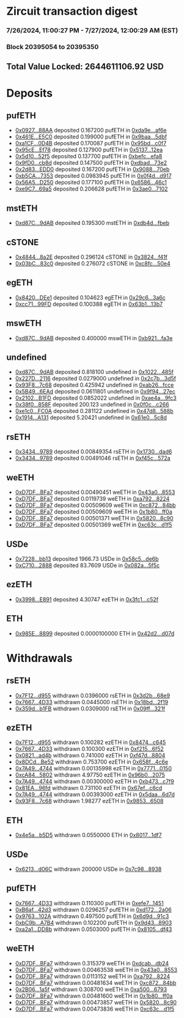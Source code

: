 # Zircuit transaction digest
### 7/26/2024, 11:00:27 PM - 7/27/2024, 12:00:29 AM (EST)
### Block 20395054 to 20395350

## Total Value Locked: 2644611106.92 USD

# Deposits
## pufETH
- [0x0927...88AA](https://etherscan.io/address/0x09273E7bbA9C72b2F6c520bE56bFf3C717e488AA) deposited 0.167200 pufETH in [0xda9e...af6e](https://etherscan.io/tx/0x09273E7bbA9C72b2F6c520bE56bFf3C717e488AA)
- [0x461E...E5C0](https://etherscan.io/address/0x461EA8394B7EC73E0aF8c1A029568Fe81dF4E5C0) deposited 0.199000 pufETH in [0x9baa...5dbf](https://etherscan.io/tx/0x461EA8394B7EC73E0aF8c1A029568Fe81dF4E5C0)
- [0xa1CF...0D4B](https://etherscan.io/address/0xa1CFd490F1973c08E229Ab10d8935147CC030D4B) deposited 0.170087 pufETH in [0x95bd...c0f7](https://etherscan.io/tx/0xa1CFd490F1973c08E229Ab10d8935147CC030D4B)
- [0x95cE...Ef78](https://etherscan.io/address/0x95cE8666965b94491b7406f7201C4574c2A1Ef78) deposited 0.127900 pufETH in [0x5137...12ea](https://etherscan.io/tx/0x95cE8666965b94491b7406f7201C4574c2A1Ef78)
- [0x5d10...52f5](https://etherscan.io/address/0x5d10538c960d70CE1c316D3E4D616696823f52f5) deposited 0.137700 pufETH in [0xbefc...efa8](https://etherscan.io/tx/0x5d10538c960d70CE1c316D3E4D616696823f52f5)
- [0x9fD0...cb8d](https://etherscan.io/address/0x9fD0C4601559E8467E65F3d2B0b288845618cb8d) deposited 0.147500 pufETH in [0xdbad...73e2](https://etherscan.io/tx/0x9fD0C4601559E8467E65F3d2B0b288845618cb8d)
- [0x2d83...EDD0](https://etherscan.io/address/0x2d8361f71DE6cb23F68c5891590345991bf7EDD0) deposited 0.167200 pufETH in [0x9088...70eb](https://etherscan.io/tx/0x2d8361f71DE6cb23F68c5891590345991bf7EDD0)
- [0xb5CA...7353](https://etherscan.io/address/0xb5CA0b9730ce5A3414F798efDd2E4C354baa7353) deposited 0.0983945 pufETH in [0x0f4d...d917](https://etherscan.io/tx/0xb5CA0b9730ce5A3414F798efDd2E4C354baa7353)
- [0x56A5...D250](https://etherscan.io/address/0x56A5b18a0521b8d1057C74f5D2e0C18c5A11D250) deposited 0.177100 pufETH in [0x6586...46c1](https://etherscan.io/tx/0x56A5b18a0521b8d1057C74f5D2e0C18c5A11D250)
- [0xe9C7...69a5](https://etherscan.io/address/0xe9C777F017A169b22F76358A47021f040b7E69a5) deposited 0.206628 pufETH in [0x3ae0...7102](https://etherscan.io/tx/0xe9C777F017A169b22F76358A47021f040b7E69a5)
## mstETH
- [0xd87C...9dAB](https://etherscan.io/address/0xd87C6e57a1DE385978C0e7B2AF13807C5F8d9dAB) deposited 0.195300 mstETH in [0xdb4d...fbeb](https://etherscan.io/tx/0xd87C6e57a1DE385978C0e7B2AF13807C5F8d9dAB)
## cSTONE
- [0x4844...8a2E](https://etherscan.io/address/0x4844636b7178992Fa8d6F4b0Ff9Fa45a312B8a2E) deposited 0.296124 cSTONE in [0x3824...f41f](https://etherscan.io/tx/0x4844636b7178992Fa8d6F4b0Ff9Fa45a312B8a2E)
- [0x03bC...83c0](https://etherscan.io/address/0x03bC2716F6b19e0CCB62c57dF735BD3C3CA883c0) deposited 0.276072 cSTONE in [0xc8fc...50e4](https://etherscan.io/tx/0x03bC2716F6b19e0CCB62c57dF735BD3C3CA883c0)
## egETH
- [0x8420...DEe1](https://etherscan.io/address/0x8420Ea01eB2A81f34E1922272Aa2ec42DeB1DEe1) deposited 0.104623 egETH in [0x29c6...3a6c](https://etherscan.io/tx/0x8420Ea01eB2A81f34E1922272Aa2ec42DeB1DEe1)
- [0xcc71...99FD](https://etherscan.io/address/0xcc716E73072D4E479ef4d47e26fCdAFE513999FD) deposited 0.100388 egETH in [0x63b1...13b7](https://etherscan.io/tx/0xcc716E73072D4E479ef4d47e26fCdAFE513999FD)
## mswETH
- [0xd87C...9dAB](https://etherscan.io/address/0xd87C6e57a1DE385978C0e7B2AF13807C5F8d9dAB) deposited 0.400000 mswETH in [0xb921...fa3e](https://etherscan.io/tx/0xd87C6e57a1DE385978C0e7B2AF13807C5F8d9dAB)
## undefined
- [0xd87C...9dAB](https://etherscan.io/address/0xd87C6e57a1DE385978C0e7B2AF13807C5F8d9dAB) deposited 0.818100 undefined in [0x1022...485f](https://etherscan.io/tx/0xd87C6e57a1DE385978C0e7B2AF13807C5F8d9dAB)
- [0x227D...2116](https://etherscan.io/address/0x227D69418C80B25254cE5D1Db1c1805B13072116) deposited 0.0279000 undefined in [0x2c7b...3d5f](https://etherscan.io/tx/0x227D69418C80B25254cE5D1Db1c1805B13072116)
- [0x93F8...7c68](https://etherscan.io/address/0x93F83617E054F9883177420e40E4e9Fc47337c68) deposited 0.425942 undefined in [0xab26...fcce](https://etherscan.io/tx/0x93F83617E054F9883177420e40E4e9Fc47337c68)
- [0x5B49...6EAd](https://etherscan.io/address/0x5B498c81EEEb2e5914bcA075e649c86c78646EAd) deposited 0.0611801 undefined in [0x9f94...27ec](https://etherscan.io/tx/0x5B498c81EEEb2e5914bcA075e649c86c78646EAd)
- [0x2102...B1FD](https://etherscan.io/address/0x210236BcFd094085Dcc5b5Bb932095CE8F7AB1FD) deposited 0.0852022 undefined in [0xae4a...9fc3](https://etherscan.io/tx/0x210236BcFd094085Dcc5b5Bb932095CE8F7AB1FD)
- [0x38f0...858F](https://etherscan.io/address/0x38f046Ae944021351CE5C2486dee3027c949858F) deposited 200.123 undefined in [0x0f0c...c266](https://etherscan.io/tx/0x38f046Ae944021351CE5C2486dee3027c949858F)
- [0xe1c0...FC0A](https://etherscan.io/address/0xe1c0F488E527E0C95A459F0cde2Dd4d14C36FC0A) deposited 0.281122 undefined in [0x47d8...588b](https://etherscan.io/tx/0xe1c0F488E527E0C95A459F0cde2Dd4d14C36FC0A)
- [0x1914...A131](https://etherscan.io/address/0x19142E3Df9E34966C876024Dfb9d805f4EA4A131) deposited 5.20421 undefined in [0x61e0...5c8d](https://etherscan.io/tx/0x19142E3Df9E34966C876024Dfb9d805f4EA4A131)
## rsETH
- [0x3434...9789](https://etherscan.io/address/0x34349c5569e7B846c3558961552D2202760A9789) deposited 0.00849354 rsETH in [0x1730...dad6](https://etherscan.io/tx/0x34349c5569e7B846c3558961552D2202760A9789)
- [0x3434...9789](https://etherscan.io/address/0x34349c5569e7B846c3558961552D2202760A9789) deposited 0.00491046 rsETH in [0xf45c...572a](https://etherscan.io/tx/0x34349c5569e7B846c3558961552D2202760A9789)
## weETH
- [0xD7DF...BFa7](https://etherscan.io/address/0xD7DF7E085214743530afF339aFC420c7c720BFa7) deposited 0.00490451 weETH in [0x43a0...8553](https://etherscan.io/tx/0xD7DF7E085214743530afF339aFC420c7c720BFa7)
- [0xD7DF...BFa7](https://etherscan.io/address/0xD7DF7E085214743530afF339aFC420c7c720BFa7) deposited 0.0119739 weETH in [0xa792...8224](https://etherscan.io/tx/0xD7DF7E085214743530afF339aFC420c7c720BFa7)
- [0xD7DF...BFa7](https://etherscan.io/address/0xD7DF7E085214743530afF339aFC420c7c720BFa7) deposited 0.00509609 weETH in [0xc872...84bb](https://etherscan.io/tx/0xD7DF7E085214743530afF339aFC420c7c720BFa7)
- [0xD7DF...BFa7](https://etherscan.io/address/0xD7DF7E085214743530afF339aFC420c7c720BFa7) deposited 0.00509609 weETH in [0x1b80...ff0a](https://etherscan.io/tx/0xD7DF7E085214743530afF339aFC420c7c720BFa7)
- [0xD7DF...BFa7](https://etherscan.io/address/0xD7DF7E085214743530afF339aFC420c7c720BFa7) deposited 0.00501371 weETH in [0x5820...8c90](https://etherscan.io/tx/0xD7DF7E085214743530afF339aFC420c7c720BFa7)
- [0xD7DF...BFa7](https://etherscan.io/address/0xD7DF7E085214743530afF339aFC420c7c720BFa7) deposited 0.00501369 weETH in [0xc63c...d1f5](https://etherscan.io/tx/0xD7DF7E085214743530afF339aFC420c7c720BFa7)
## USDe
- [0x7228...bb13](https://etherscan.io/address/0x7228279B02af3Be169A05C325697ab6254EAbb13) deposited 1966.73 USDe in [0x58c5...de6b](https://etherscan.io/tx/0x7228279B02af3Be169A05C325697ab6254EAbb13)
- [0xC710...2888](https://etherscan.io/address/0xC71065Fc6c323f5bFF756924cE45ae0062a52888) deposited 83.7609 USDe in [0x082a...5f5c](https://etherscan.io/tx/0xC71065Fc6c323f5bFF756924cE45ae0062a52888)
## ezETH
- [0x3998...E891](https://etherscan.io/address/0x3998F134d6aaa2b6a5f723806D00fD2bBBBCE891) deposited 4.30747 ezETH in [0x3fc1...c52f](https://etherscan.io/tx/0x3998F134d6aaa2b6a5f723806D00fD2bBBBCE891)
## ETH
- [0x985E...8899](https://etherscan.io/address/0x985EeC288B5D872B5E01142c9A2b1e74c6688899) deposited 0.0000100000 ETH in [0x42d2...d07d](https://etherscan.io/tx/0x985EeC288B5D872B5E01142c9A2b1e74c6688899)
# Withdrawals
## rsETH
- [0x7F12...d955](https://etherscan.io/address/0x7F1202B42828e4E5BC1089ac8E2bb4a8Acdad955) withdrawn 0.0396000 rsETH in [0x3d2b...68e9](https://etherscan.io/tx/0x7F1202B42828e4E5BC1089ac8E2bb4a8Acdad955)
- [0x7667...4D33](https://etherscan.io/address/0x7667aD187778FBEb219f3acA07B7EC14659b4D33) withdrawn 0.0445000 rsETH in [0x18bd...2f19](https://etherscan.io/tx/0x7667aD187778FBEb219f3acA07B7EC14659b4D33)
- [0x359d...b1FB](https://etherscan.io/address/0x359dEFdC22B2c1d3a1B524178f4b783bccdEb1FB) withdrawn 0.0309000 rsETH in [0x09ff...321f](https://etherscan.io/tx/0x359dEFdC22B2c1d3a1B524178f4b783bccdEb1FB)
## ezETH
- [0x7F12...d955](https://etherscan.io/address/0x7F1202B42828e4E5BC1089ac8E2bb4a8Acdad955) withdrawn 0.100282 ezETH in [0x8474...c645](https://etherscan.io/tx/0x7F1202B42828e4E5BC1089ac8E2bb4a8Acdad955)
- [0x7667...4D33](https://etherscan.io/address/0x7667aD187778FBEb219f3acA07B7EC14659b4D33) withdrawn 0.100300 ezETH in [0xf215...6f52](https://etherscan.io/tx/0x7667aD187778FBEb219f3acA07B7EC14659b4D33)
- [0x0821...ad4b](https://etherscan.io/address/0x0821969E9b5b04f790aF18e9709003Eb5A74ad4b) withdrawn 0.741000 ezETH in [0xf47d...8804](https://etherscan.io/tx/0x0821969E9b5b04f790aF18e9709003Eb5A74ad4b)
- [0x8DCd...Be52](https://etherscan.io/address/0x8DCda5aF2e966dFaf65De929E43ADEDb9bB3Be52) withdrawn 0.753700 ezETH in [0x658f...4c6e](https://etherscan.io/tx/0x8DCda5aF2e966dFaf65De929E43ADEDb9bB3Be52)
- [0x7A49...4744](https://etherscan.io/address/0x7A493Be5c2ce014cD049Bf178a1ac0Db1B434744) withdrawn 0.00135998 ezETH in [0x7771...0150](https://etherscan.io/tx/0x7A493Be5c2ce014cD049Bf178a1ac0Db1B434744)
- [0xcA84...5802](https://etherscan.io/address/0xcA8412b7b60ac06f1a6aE28Cb8091c08d91D5802) withdrawn 4.97750 ezETH in [0x96b0...2075](https://etherscan.io/tx/0xcA8412b7b60ac06f1a6aE28Cb8091c08d91D5802)
- [0x7A49...4744](https://etherscan.io/address/0x7A493Be5c2ce014cD049Bf178a1ac0Db1B434744) withdrawn 0.00300000 ezETH in [0xb473...c7f9](https://etherscan.io/tx/0x7A493Be5c2ce014cD049Bf178a1ac0Db1B434744)
- [0x81EA...96fd](https://etherscan.io/address/0x81EA1e5488bf3881f0289Fe8b399796d524E96fd) withdrawn 0.731100 ezETH in [0x67ef...c6cd](https://etherscan.io/tx/0x81EA1e5488bf3881f0289Fe8b399796d524E96fd)
- [0x7A49...4744](https://etherscan.io/address/0x7A493Be5c2ce014cD049Bf178a1ac0Db1B434744) withdrawn 0.00393000 ezETH in [0x5daa...6d7d](https://etherscan.io/tx/0x7A493Be5c2ce014cD049Bf178a1ac0Db1B434744)
- [0x93F8...7c68](https://etherscan.io/address/0x93F83617E054F9883177420e40E4e9Fc47337c68) withdrawn 1.98277 ezETH in [0x9853...6508](https://etherscan.io/tx/0x93F83617E054F9883177420e40E4e9Fc47337c68)
## ETH
- [0x4e5a...b5D5](https://etherscan.io/address/0x4e5a1f042E2525E532e9b569916b4663DE3cb5D5) withdrawn 0.0550000 ETH in [0x8017...1df7](https://etherscan.io/tx/0x4e5a1f042E2525E532e9b569916b4663DE3cb5D5)
## USDe
- [0x6213...d06C](https://etherscan.io/address/0x621370F543D4e829Ce5ca06adDAB3E784B90d06C) withdrawn 200000 USDe in [0x7c98...8938](https://etherscan.io/tx/0x621370F543D4e829Ce5ca06adDAB3E784B90d06C)
## pufETH
- [0x7667...4D33](https://etherscan.io/address/0x7667aD187778FBEb219f3acA07B7EC14659b4D33) withdrawn 0.110300 pufETH in [0xefe7...1451](https://etherscan.io/tx/0x7667aD187778FBEb219f3acA07B7EC14659b4D33)
- [0xB6af...42d3](https://etherscan.io/address/0xB6af1b41d2039526d6044079937c5004ffA742d3) withdrawn 0.0296257 pufETH in [0xd172...2a06](https://etherscan.io/tx/0xB6af1b41d2039526d6044079937c5004ffA742d3)
- [0x9763...102A](https://etherscan.io/address/0x9763771312dfED5BD8F14c224626be2aF6c4102A) withdrawn 0.497500 pufETH in [0x6d9d...91c3](https://etherscan.io/tx/0x9763771312dfED5BD8F14c224626be2aF6c4102A)
- [0xbC9b...A7B4](https://etherscan.io/address/0xbC9beF2FB5FB8367e77Bd8b5e81DC8F1c55EA7B4) withdrawn 0.102200 pufETH in [0x9d43...8903](https://etherscan.io/tx/0xbC9beF2FB5FB8367e77Bd8b5e81DC8F1c55EA7B4)
- [0xa2a1...DD8b](https://etherscan.io/address/0xa2a1587E7A6640B218322BB58B10333da43CDD8b) withdrawn 0.0503000 pufETH in [0x8105...df43](https://etherscan.io/tx/0xa2a1587E7A6640B218322BB58B10333da43CDD8b)
## weETH
- [0xD7DF...BFa7](https://etherscan.io/address/0xD7DF7E085214743530afF339aFC420c7c720BFa7) withdrawn 0.315379 weETH in [0xdcab...db24](https://etherscan.io/tx/0xD7DF7E085214743530afF339aFC420c7c720BFa7)
- [0xD7DF...BFa7](https://etherscan.io/address/0xD7DF7E085214743530afF339aFC420c7c720BFa7) withdrawn 0.00463538 weETH in [0x43a0...8553](https://etherscan.io/tx/0xD7DF7E085214743530afF339aFC420c7c720BFa7)
- [0xD7DF...BFa7](https://etherscan.io/address/0xD7DF7E085214743530afF339aFC420c7c720BFa7) withdrawn 0.0113152 weETH in [0xa792...8224](https://etherscan.io/tx/0xD7DF7E085214743530afF339aFC420c7c720BFa7)
- [0xD7DF...BFa7](https://etherscan.io/address/0xD7DF7E085214743530afF339aFC420c7c720BFa7) withdrawn 0.00481634 weETH in [0xc872...84bb](https://etherscan.io/tx/0xD7DF7E085214743530afF339aFC420c7c720BFa7)
- [0x2B06...1a5f](https://etherscan.io/address/0x2B062E868df35D6B9749e3d9062Ab2313B3C1a5f) withdrawn 0.308700 weETH in [0xa500...6793](https://etherscan.io/tx/0x2B062E868df35D6B9749e3d9062Ab2313B3C1a5f)
- [0xD7DF...BFa7](https://etherscan.io/address/0xD7DF7E085214743530afF339aFC420c7c720BFa7) withdrawn 0.00481600 weETH in [0x1b80...ff0a](https://etherscan.io/tx/0xD7DF7E085214743530afF339aFC420c7c720BFa7)
- [0xD7DF...BFa7](https://etherscan.io/address/0xD7DF7E085214743530afF339aFC420c7c720BFa7) withdrawn 0.00473857 weETH in [0x5820...8c90](https://etherscan.io/tx/0xD7DF7E085214743530afF339aFC420c7c720BFa7)
- [0xD7DF...BFa7](https://etherscan.io/address/0xD7DF7E085214743530afF339aFC420c7c720BFa7) withdrawn 0.00473836 weETH in [0xc63c...d1f5](https://etherscan.io/tx/0xD7DF7E085214743530afF339aFC420c7c720BFa7)
